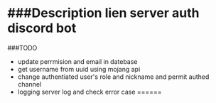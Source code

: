 ###Description
lien server auth discord bot 
======

###TODO
- update perrmision and email in datebase 
- get username from uuid using mojang api 
- change authentiated user's role and nickname and permit authed channel 
- logging server log and check error case 
====== 

